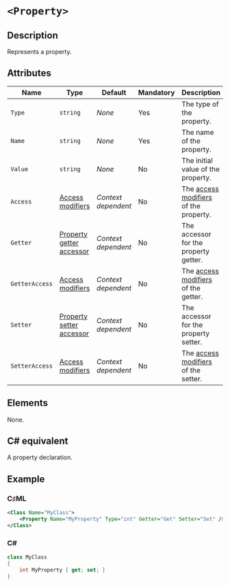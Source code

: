 # `<Property>`

## Description

Represents a property.

## Attributes

| Name | Type | Default | Mandatory | Description |
|---|---|---|---|---|
| `Type` | `string` | *None* | Yes | The type of the property. |
| `Name` | `string` | *None* | Yes | The name of the property. |
| `Value` | `string` | *None* | No | The initial value of the property. |
| `Access` | [Access modifiers](../types/access-modifiers.md) | *Context dependent* | No | The [access modifiers](https://learn.microsoft.com/en-us/dotnet/csharp/programming-guide/classes-and-structs/access-modifiers) of the property. |
| `Getter` | [Property getter accessor](../types/property-getter-accessor.md) | *Context dependent* | No | The accessor for the property getter. |
| `GetterAccess` | [Access modifiers](../types/access-modifiers.md) | *Context dependent* | No | The [access modifiers](https://learn.microsoft.com/en-us/dotnet/csharp/programming-guide/classes-and-structs/access-modifiers) of the getter. |
| `Setter` | [Property setter accessor](../types/property-setter-accessor.md) | *Context dependent* | No | The accessor for the property setter. |
| `SetterAccess` | [Access modifiers](../types/access-modifiers.md) | *Context dependent* | No | The [access modifiers](https://learn.microsoft.com/en-us/dotnet/csharp/programming-guide/classes-and-structs/access-modifiers) of the setter. |

## Elements

None.

## C# equivalent

A property declaration.

## Example

### C♯ML

```xml
<Class Name="MyClass">
    <Property Name="MyProperty" Type="int" Getter="Get" Setter="Set" />
</Class>
```

### C#

```csharp
class MyClass
{
    int MyProperty { get; set; }
}
```
